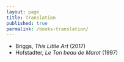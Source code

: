 ```yaml
---
layout: page
title: Translation
published: true
permalink: /books-translation/
---
```


* Briggs, _This Little Art_ (2017) 
* Hofstadter, _Le Ton beau de Marot_ (1997) 
